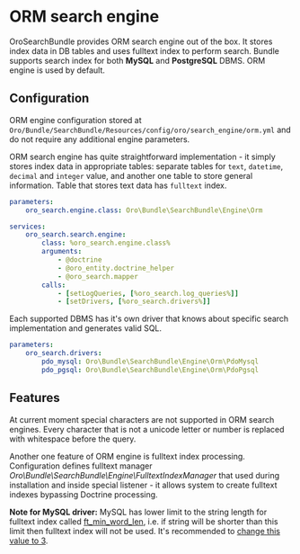 ORM search engine
=================

OroSearchBundle provides ORM search engine out of the box. It stores index data in DB tables and uses fulltext
index to perform search. Bundle supports search index for both **MySQL** and **PostgreSQL** DBMS. ORM engine is used by default.

Configuration
-------------

ORM engine configuration stored at `Oro/Bundle/SearchBundle/Resources/config/oro/search_engine/orm.yml`
and do not require any additional engine parameters.

ORM search engine has quite straightforward implementation - it simply stores index data in appropriate tables:
separate tables for `text`, `datetime`, `decimal` and `integer` value, and another one table to store general information.
Table that stores text data has `fulltext` index.

```yml
parameters:
    oro_search.engine.class: Oro\Bundle\SearchBundle\Engine\Orm

services:
    oro_search.search.engine:
        class: %oro_search.engine.class%
        arguments:
            - @doctrine
            - @oro_entity.doctrine_helper
            - @oro_search.mapper
        calls:
            - [setLogQueries, [%oro_search.log_queries%]]
            - [setDrivers, [%oro_search.drivers%]]
```

Each supported DBMS has it's own driver that knows about specific search implementation and generates valid SQL.

```yml
parameters:
    oro_search.drivers:
        pdo_mysql: Oro\Bundle\SearchBundle\Engine\Orm\PdoMysql
        pdo_pgsql: Oro\Bundle\SearchBundle\Engine\Orm\PdoPgsql
```

Features
--------

At current moment special characters are not supported in ORM search engines. 
Every character that is not a unicode letter or number is replaced with whitespace before the query.

Another one feature of ORM engine is fulltext index processing. Configuration defines fulltext manager
_Oro\Bundle\SearchBundle\Engine\FulltextIndexManager_ that used during installation and inside special listener -
it allows system to create fulltext indexes bypassing Doctrine processing.

**Note for MySQL driver:** MySQL has lower limit to the string length for fulltext index called
[ft_min_word_len](http://dev.mysql.com/doc/refman/5.1/en/server-system-variables.html#sysvar_ft_min_word_len),
i.e. if string will be shorter than this limit then fulltext index will not be used. It's recommended
to [change this value to 3](http://dev.mysql.com/doc/refman/5.1/en/fulltext-fine-tuning.html).
